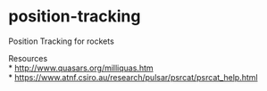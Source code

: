# position-tracking
Position Tracking for rockets

Resources<br>
    * http://www.quasars.org/milliquas.htm<br>
    * https://www.atnf.csiro.au/research/pulsar/psrcat/psrcat_help.html
